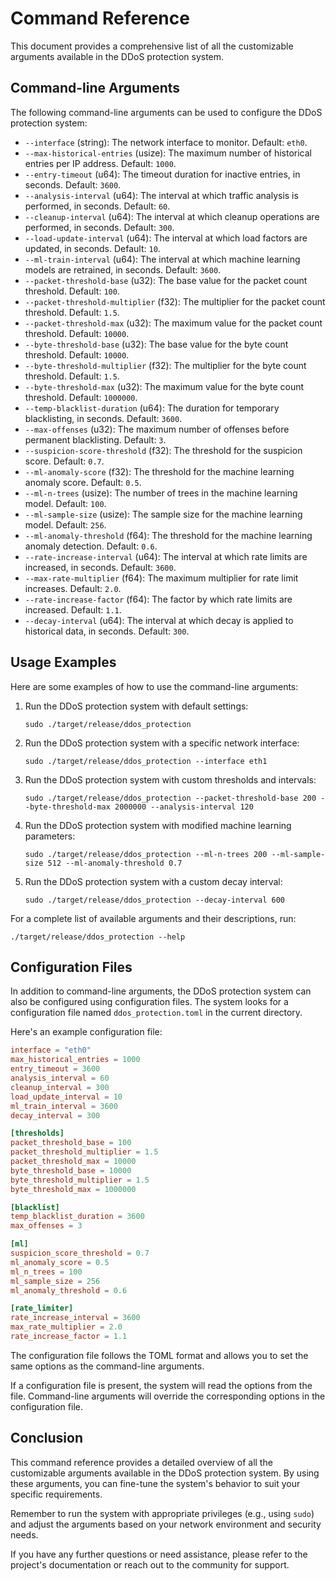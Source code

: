 # Command Reference

This document provides a comprehensive list of all the customizable arguments available in the DDoS protection system.

## Command-line Arguments

The following command-line arguments can be used to configure the DDoS protection system:

- `--interface` (string): The network interface to monitor. Default: `eth0`.
- `--max-historical-entries` (usize): The maximum number of historical entries per IP address. Default: `1000`.
- `--entry-timeout` (u64): The timeout duration for inactive entries, in seconds. Default: `3600`.
- `--analysis-interval` (u64): The interval at which traffic analysis is performed, in seconds. Default: `60`.
- `--cleanup-interval` (u64): The interval at which cleanup operations are performed, in seconds. Default: `300`.
- `--load-update-interval` (u64): The interval at which load factors are updated, in seconds. Default: `10`.
- `--ml-train-interval` (u64): The interval at which machine learning models are retrained, in seconds. Default: `3600`.
- `--packet-threshold-base` (u32): The base value for the packet count threshold. Default: `100`.
- `--packet-threshold-multiplier` (f32): The multiplier for the packet count threshold. Default: `1.5`.
- `--packet-threshold-max` (u32): The maximum value for the packet count threshold. Default: `10000`.
- `--byte-threshold-base` (u32): The base value for the byte count threshold. Default: `10000`.
- `--byte-threshold-multiplier` (f32): The multiplier for the byte count threshold. Default: `1.5`.
- `--byte-threshold-max` (u32): The maximum value for the byte count threshold. Default: `1000000`.
- `--temp-blacklist-duration` (u64): The duration for temporary blacklisting, in seconds. Default: `3600`.
- `--max-offenses` (u32): The maximum number of offenses before permanent blacklisting. Default: `3`.
- `--suspicion-score-threshold` (f32): The threshold for the suspicion score. Default: `0.7`.
- `--ml-anomaly-score` (f32): The threshold for the machine learning anomaly score. Default: `0.5`.
- `--ml-n-trees` (usize): The number of trees in the machine learning model. Default: `100`.
- `--ml-sample-size` (usize): The sample size for the machine learning model. Default: `256`.
- `--ml-anomaly-threshold` (f64): The threshold for the machine learning anomaly detection. Default: `0.6`.
- `--rate-increase-interval` (u64): The interval at which rate limits are increased, in seconds. Default: `3600`.
- `--max-rate-multiplier` (f64): The maximum multiplier for rate limit increases. Default: `2.0`.
- `--rate-increase-factor` (f64): The factor by which rate limits are increased. Default: `1.1`.
- `--decay-interval` (u64): The interval at which decay is applied to historical data, in seconds. Default: `300`.

## Usage Examples

Here are some examples of how to use the command-line arguments:

1. Run the DDoS protection system with default settings:
   ```
   sudo ./target/release/ddos_protection
   ```

2. Run the DDoS protection system with a specific network interface:
   ```
   sudo ./target/release/ddos_protection --interface eth1
   ```

3. Run the DDoS protection system with custom thresholds and intervals:
   ```
   sudo ./target/release/ddos_protection --packet-threshold-base 200 --byte-threshold-max 2000000 --analysis-interval 120
   ```

4. Run the DDoS protection system with modified machine learning parameters:
   ```
   sudo ./target/release/ddos_protection --ml-n-trees 200 --ml-sample-size 512 --ml-anomaly-threshold 0.7
   ```

5. Run the DDoS protection system with a custom decay interval:
   ```
   sudo ./target/release/ddos_protection --decay-interval 600
   ```

For a complete list of available arguments and their descriptions, run:
```
./target/release/ddos_protection --help
```

## Configuration Files

In addition to command-line arguments, the DDoS protection system can also be configured using configuration files. The system looks for a configuration file named `ddos_protection.toml` in the current directory.

Here's an example configuration file:

```toml
interface = "eth0"
max_historical_entries = 1000
entry_timeout = 3600
analysis_interval = 60
cleanup_interval = 300
load_update_interval = 10
ml_train_interval = 3600
decay_interval = 300

[thresholds]
packet_threshold_base = 100
packet_threshold_multiplier = 1.5
packet_threshold_max = 10000
byte_threshold_base = 10000
byte_threshold_multiplier = 1.5
byte_threshold_max = 1000000

[blacklist]
temp_blacklist_duration = 3600
max_offenses = 3

[ml]
suspicion_score_threshold = 0.7
ml_anomaly_score = 0.5
ml_n_trees = 100
ml_sample_size = 256
ml_anomaly_threshold = 0.6

[rate_limiter]
rate_increase_interval = 3600
max_rate_multiplier = 2.0
rate_increase_factor = 1.1
```

The configuration file follows the TOML format and allows you to set the same options as the command-line arguments.

If a configuration file is present, the system will read the options from the file. Command-line arguments will override the corresponding options in the configuration file.

## Conclusion

This command reference provides a detailed overview of all the customizable arguments available in the DDoS protection system. By using these arguments, you can fine-tune the system's behavior to suit your specific requirements.

Remember to run the system with appropriate privileges (e.g., using `sudo`) and adjust the arguments based on your network environment and security needs.

If you have any further questions or need assistance, please refer to the project's documentation or reach out to the community for support.
